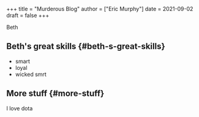 +++
title = "Murderous Blog"
author = ["Eric Murphy"]
date = 2021-09-02
draft = false
+++

Beth


## Beth's great skills {#beth-s-great-skills}

-   smart
-   loyal
-   wicked smrt


## More stuff {#more-stuff}

I love dota
